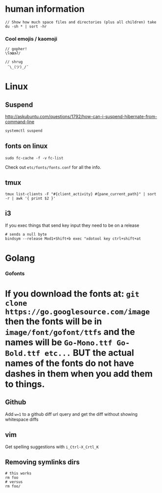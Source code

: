 # human information

```
// Show how much space files and directories (plus all children) take
du -sh * | sort -hr
```

### Cool emojis / kaomoji
```
// gopher!
\ʕ◔ϖ◔ʔ/

// shrug
 ¯\_(ツ)_/¯

```

# Linux

## Suspend

http://askubuntu.com/questions/1792/how-can-i-suspend-hibernate-from-command-line

```
systemctl suspend
```

## fonts on linux

`sudo fc-cache -f -v`
`fc-list`

Check out `etc/fonts/fonts.conf` for all the info.

## tmux
```
tmux list-clients -F "#{client_activity} #{pane_current_path}" | sort -r | awk '{ print $2 }'
```

## i3 

If you exec things that send key input they need to be on a release
```
# sends a null byte
bindsym --release Mod1+Shift+b exec "xdotool key ctrl+shift+at
```



# Golang

### Gofonts

If you download the fonts at: `git clone https://go.googlesource.com/image`
then the fonts will be in `image/font/gofont/ttfs` and the names will be
`Go-Mono.ttf Go-Bold.ttf etc...` BUT the actual names of the fonts do not have
dashes in them when you add them to things.
=======
## Github

Add `w=1` to a github diff url query and get the diff without showing whitespace diffs

## vim

Get spelling suggestions with `i_Ctrl-X_Crtl_K`

## Removing symlinks dirs

```
# this works
rm foo
# versus
rm foo/
```

